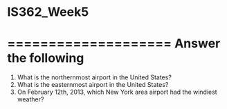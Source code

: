 # IS362_Week5

====================
Answer the following
====================

1. What is the northernmost airport in the United States?
2. What is the easternmost airport in the United States?
3. On February 12th, 2013, which New York area airport had the windiest weather?
